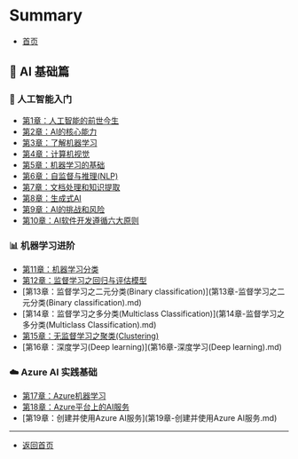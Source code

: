 # Summary

- [首页](README.md)

## 📘 AI 基础篇

### 🧠 人工智能入门

* [第1章：人工智能的前世今生](第1章-人工智能的前世今生.md)
* [第2章：AI的核心能力](第2章-AI的核心能力.md)
* [第3章：了解机器学习](第3章-了解机器学习.md)
* [第4章：计算机视觉](第4章-计算机视觉.md)
* [第5章：机器学习的基础](第5章-机器学习的基础.md)
* [第6章：自监督与推理(NLP)](第6章-自监督与推理(NLP).md)
* [第7章：文档处理和知识提取](第7章-文档处理和知识提取.md)
* [第8章：生成式AI](第8章-生成式AI.md)
* [第9章：AI的挑战和风险](第9章-AI的挑战和风险.md)
* [第10章：AI软件开发遵循六大原则](第10章-AI软件开发遵循六大原则.md)

### 📊 机器学习进阶

* [第11章：机器学习分类](第11章-机器学习分类.md)
* [第12章：监督学习之回归与评估模型](第12章-监督学习之回归与评估模型.md)
* [第13章：监督学习之二元分类(Binary classification)](第13章-监督学习之二元分类(Binary classification).md)
* [第14章：监督学习之多分类(Multiclass Classification)](第14章-监督学习之多分类(Multiclass Classification).md)
* [第15章：无监督学习之聚类(Clustering)](第15章-无监督学习之聚类(Clustering).md)
* [第16章：深度学习(Deep learning)](第16章-深度学习(Deep learning).md)

### ☁️ Azure AI 实践基础

* [第17章：Azure机器学习](第17章-Azure机器学习.md)
* [第18章：Azure平台上的AI服务](第18章-Azure平台上的AI服务.md)
* [第19章：创建并使用Azure AI服务](第19章-创建并使用Azure AI服务.md)

---

* [返回首页](../README.md)
